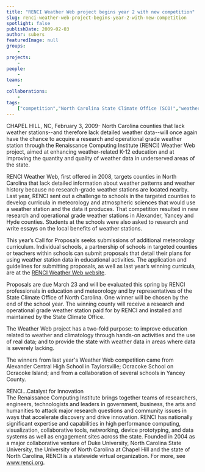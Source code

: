 ```yaml
---
title: "RENCI Weather Web project begins year 2 with new competition"
slug: renci-weather-web-project-begins-year-2-with-new-competition
spotlight: false
publishDate: 2009-02-03
author: subers
featuredImage: null
groups:
    - 
projects:
    - 
people:
    - 
teams: 
    - 
collaborations:
    - 
tags:
    ["competition","North Carolina State Climate Office (SCO)","weather station","Weather Web"]
---
```

<p>CHAPEL HILL, NC, February 3, 2009- North Carolina counties that lack weather stations--and therefore lack detailed weather data--will once again have the chance to acquire a research and operational grade weather station through the Renaissance Computing Institute (RENCI) Weather Web project, aimed at enhancing weather-related K-12 education and at improving the quantity and quality of weather data in underserved areas of the state.<!--more--></p>

<p>RENCI Weather Web, first offered in 2008, targets counties in North Carolina that lack detailed information about weather patterns and weather history because no research-grade weather stations are located nearby. Last year, RENCI sent out a challenge to schools in the targeted counties to develop curricula in meteorology and atmospheric sciences that would use a weather station and the data it produces. That competition resulted in new research and operational grade weather stations in Alexander, Yancey and Hyde counties.  Students at the schools were also asked to research and write essays on the local benefits of weather stations.</p>

<p>This year’s Call for Proposals seeks submissions of additional meteorology curriculum. Individual schools, a partnership of schools in targeted counties or teachers within schools can submit proposals that detail their plans for using weather station data in educational activities. The application and guidelines for submitting proposals, as well as last year’s winning curricula, are at the <a href="https://www.renci.org/focus-areas/education-and-outreach/renci-weather-web/">RENCI Weather Web website</a>.</p>

<p>Proposals are due March 23 and will be evaluated this spring by RENCI professionals in education and meteorology and by representatives of the State Climate Office of North Carolina. One winner will be chosen by the end of the school year. The winning county will receive a research and operational grade weather station paid for by RENCI and installed and maintained by the State Climate Office.</p>

<p>The Weather Web project has a two-fold purpose: to improve education related to weather and climatology through hands-on activities and the use of real data; and to provide the state with weather data in areas where data is severely lacking.</p>

<p>The winners from last year's Weather Web competition came from Alexander Central High School in Taylorsville; Ocracoke School on Ocracoke Island; and from a collaboration of several schools in Yancey County.</p>

<p>RENCI…Catalyst for Innovation<br />
 The Renaissance Computing Institute brings together teams of researchers, engineers, technologists and leaders in government, business, the arts and humanities to attack major research questions and community issues in ways that accelerate discovery and drive innovation. RENCI has nationally significant expertise and capabilities in high performance computing, visualization, collaborative tools, networking, device prototyping, and data systems as well as engagement sites across the state. Founded in 2004 as a major collaborative venture of Duke University, North Carolina State University, the University of North Carolina at Chapel Hill and the state of North Carolina, RENCI is a statewide virtual organization.  For more, see <a href="https://www.renci.org">www.renci.org</a>.</p>
